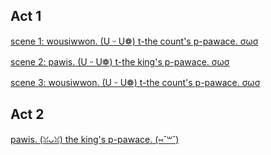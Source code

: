 ## Act 1


[scene 1: wousiwwon. (U ᵕ U❁) t-the count's p-pawace. σωσ](act1/a1s1.uwu.md)

[scene 2: pawis. (U ᵕ U❁) t-the king's p-pawace. σωσ](act1/a1s2.uwu.md)

[scene 3: wousiwwon. (U ᵕ U❁) t-the count's p-pawace. σωσ](act1/a1s3.uwu.md)

## Act 2

[pawis. (ꈍᴗꈍ) the king's p-pawace. (⑅˘꒳˘)](act2/a2s1.uwu.md)